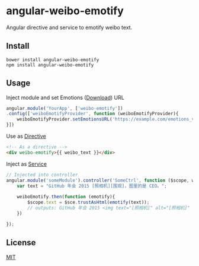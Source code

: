 # angular-weibo-emotify

Angular directive and service to emotify weibo text.

## Install

```
bower install angular-weibo-emotify
npm install angular-weibo-emotify
```

## Usage

Inject module and set Emotions ([Download](https://raw.githubusercontent.com/RoberMac/angular-weibo-emotify/master/dist/emotions_v2.min.json)) URL
```javascript
angular.module('YourApp', ['weibo-emotify'])
.config(['weiboEmotifyProvider', function (weiboEmotifyProvider){
    weiboEmotifyProvider.setEmotionsURL('https://example.com/emotions_v2.min.json')
}])
```

Use as [Directive](https://docs.angularjs.org/guide/directive)

```html
<!-- As a directive -->
<div weibo-emotify>{{ weibo_text }}</div>
```

Inject as [Service](https://docs.angularjs.org/guide/services)

```javascript
// Injected into controller
angular.module('someModule').controller('SomeCtrl', function ($scope, weiboEmotify, $sce) {
    var text = "GitHub 年会 2015 [照相机][围观]，图里的是 CEO。";
  
    weiboEmotify.then(function (emotify){
        $scope.text = $sce.trustAsHtml(emotify(text));
        // outputs: GitHub 年会 2015 <img text="[照相机]" alt="[照相机]" src="http://img.t.sinajs.cn/t4/appstyle/expression/ext/normal/33/camera_org.gif"><img text="[围观]" alt="[围观]" src="http://img.t.sinajs.cn/t4/appstyle/expression/ext/normal/f2/wg_org.gif">，图里的是 CEO。
    })

});

```

## License
[MIT](https://github.com/RoberMac/angular-weibo-emotify/blob/master/LICENSE)
